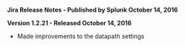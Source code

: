 **Jira Release Notes - Published by Splunk October 14, 2016**


**Version 1.2.21 - Released October 14, 2016**

* Made improvements to the datapath settings

